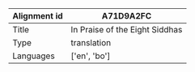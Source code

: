 |Alignment id | A71D9A2FC
| --- | --- 
|Title | In Praise of the Eight Siddhas 
|Type | translation
|Languages | ['en', 'bo']